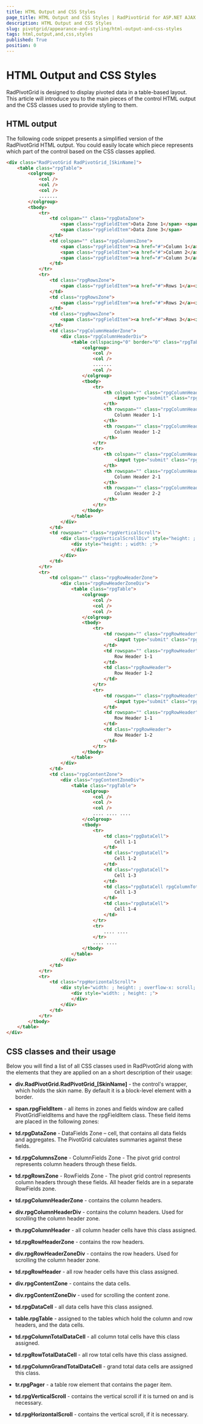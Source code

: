 ```yaml
---
title: HTML Output and CSS Styles
page_title: HTML Output and CSS Styles | RadPivotGrid for ASP.NET AJAX Documentation
description: HTML Output and CSS Styles
slug: pivotgrid/appearance-and-styling/html-output-and-css-styles
tags: html,output,and,css,styles
published: True
position: 0
---
```


# HTML Output and CSS Styles



RadPivotGrid is designed to display pivoted data in a table-based layout. This article will introduce you to the main pieces of the control HTML output and the CSS classes used to provide styling to them.

## HTML output

The following code snippet presents a simplified version of the RadPivotGrid HTML output. You could easily locate which piece represents which part of the control based on the CSS classes applied.

````HTML
<div class="RadPivotGrid RadPivotGrid_[SkinName]">
    <table class="rpgTable">
        <colgroup>
            <col />
            <col />
            <col />
            .......
        </colgroup>
        <tbody>
            <tr>
                <td colspan="" class="rpgDataZone">
                    <span class="rpgFieldItem">Data Zone 1</span> <span class="rpgFieldItem">Data Zone 2</span>
                    <span class="rpgFieldItem">Data Zone 3</span>
                </td>
                <td colspan="" class="rpgColumnsZone">
                    <span class="rpgFieldItem"><a href="#">Column 1</a><input type="submit" class="rpgSortAsc" /></span>
                    <span class="rpgFieldItem"><a href="#">Column 2</a><input type="submit" class="rpgSortDesc" /></span>
                    <span class="rpgFieldItem"><a href="#">Column 3</a><input type="submit" class="rpgSortAsc" /></span>
                </td>
            </tr>
            <tr>
                <td class="rpgRowsZone">
                    <span class="rpgFieldItem"><a href="#">Rows 1</a><input type="submit" class="rpgSortAsc" /></span>
                </td>
                <td class="rpgRowsZone">
                    <span class="rpgFieldItem"><a href="#">Rows 2</a><input type="submit" class="rpgSortAsc" /></span>
                </td>
                <td class="rpgRowsZone">
                    <span class="rpgFieldItem"><a href="#">Rows 3</a><input type="submit" class="rpgSortAsc" /></span>
                </td>
                <td class="rpgColumnHeaderZone">
                    <div class="rpgColumnHeaderDiv">
                        <table cellspacing="0" border="0" class="rpgTable">
                            <colgroup>
                                <col />
                                <col />
                                .......
                                <col />
                            </colgroup>
                            <tbody>
                                <tr>
                                    <th colspan="" class="rpgColumnHeader" scope="col">
                                        <input type="submit" class="rpgCollapse" />Column Header 1-0
                                    </th>
                                    <th rowspan="" class="rpgColumnHeaderTotal" scope="col">
                                        Column Header 1-1
                                    </th>
                                    <th rowspan="" class="rpgColumnHeaderTotal" scope="col">
                                        Column Header 1-2
                                    </th>
                                </tr>
                                <tr>
                                    <th colspan="" class="rpgColumnHeader" scope="col">
                                        <input type="submit" class="rpgCollapse" />Column Header 2-0
                                    </th>
                                    <th rowspan="" class="rpgColumnHeaderTotal" scope="col">
                                        Column Header 2-1
                                    </th>
                                    <th rowspan="" class="rpgColumnHeaderTotal" scope="col">
                                        Column Header 2-2
                                    </th>
                                </tr>
                            </tbody>
                        </table>
                    </div>
                </td>
                <td rowspan="" class="rpgVerticalScroll">
                    <div class="rpgVerticalScrollDiv" style="height: ; width: ; overflow-y: scroll; overflow-x: hidden;">
                        <div style="height: ; width: ;">
                        </div>
                    </div>
                </td>
            </tr>
            <tr>
                <td colspan="" class="rpgRowHeaderZone">
                    <div class="rpgRowHeaderZoneDiv">
                        <table class="rpgTable">
                            <colgroup>
                                <col />
                                <col />
                                <col />
                            </colgroup>
                            <tbody>
                                <tr>
                                    <td rowspan="" class="rpgRowHeader">
                                        <input type="submit" class="rpgCollapse" />Row Header 1-0
                                    </td>
                                    <td rowspan="" class="rpgRowHeader">
                                        Row Header 1-1
                                    </td>
                                    <td class="rpgRowHeader">
                                        Row Header 1-2
                                    </td>
                                </tr>
                                <tr>
                                    <td rowspan="" class="rpgRowHeader">
                                        <input type="submit" class="rpgCollapse" />Row Header 1 - 0
                                    </td>
                                    <td rowspan="" class="rpgRowHeader">
                                        Row Header 1-1
                                    </td>
                                    <td class="rpgRowHeader">
                                        Row Header 1-2
                                    </td>
                                </tr>
                            </tbody>
                        </table>
                    </div>
                </td>
                <td class="rpgContentZone">
                    <div class="rpgContentZoneDiv">
                        <table class="rpgTable">
                            <colgroup>
                                <col />
                                <col />
                                <col />
                                .... .... ....
                            </colgroup>
                            <tbody>
                                <tr>
                                    <td class="rpgDataCell">
                                        Cell 1-1
                                    </td>
                                    <td class="rpgDataCell">
                                        Cell 1-2
                                    </td>
                                    <td class="rpgDataCell">
                                        Cell 1-3
                                    </td>
                                    <td class="rpgDataCell rpgColumnTotalDataCell">
                                        Cell 1-3
                                    </td>
                                    <td class="rpgDataCell">
                                        Cell 1-4
                                    </td>
                                </tr>
                                <tr>
                                    .... ....
                                </tr>
                                .... ....
                            </tbody>
                        </table>
                    </div>
                </td>
            </tr>
            <tr>
                <td class="rpgHorizontalScroll">
                    <div style="width: ; height: ; overflow-x: scroll; overflow-y: hidden;">
                        <div style="width: ; height: ;">
                        </div>
                    </div>
                </td>
            </tr>
        </tbody>
    </table>
</div>
````



## CSS classes and their usage

Below you will find a list of all CSS classes used in RadPivotGrid along with the elements that they are applied on an a short description of their usage:

* **div.RadPivotGrid.RadPivotGrid_[SkinName]** - the control's wrapper, which holds the skin name. By default it is a block-level element with a border.

* **span.rpgFieldItem** - all items in zones and fields window are called PivotGridFieldItems and have the rpgFieldItem class. These field items are placed in the following zones:

* **td.rpgDataZone** - DataFields Zone – cell, that contains all data fields and aggregates. The PivotGrid calculates summaries against these fields.

* **td.rpgColumnsZone** - ColumnFields Zone - The pivot grid control represents column headers through these fields.

* **td.rpgRowsZone** - RowFields Zone - The pivot grid control represents column headers through these fields. All header fields are in a separate RowFields zone.

* **td.rpgColumnHeaderZone** - contains the column headers.

* **div.rpgColumnHeaderDiv** - contains the column headers. Used for scrolling the column header zone.

* **th.rpgColumnHeader** - all column header cells have this class assigned.

* **td.rpgRowHeaderZone** - contains the row headers.

* **div.rpgRowHeaderZoneDiv** - contains the row headers. Used for scrolling the column header zone.

* **td.rpgRowHeader** - all row header cells have this class assigned.

* **div.rpgContentZone** - contains the data cells.

* **div.rpgContentZoneDiv** - used for scrolling the content zone.

* **td.rpgDataCell** - all data cells have this class assigned.

* **table.rpgTable** - assigned to the tables which hold the column and row headers, and the data cells.

* **td.rpgColumnTotalDataCell** - all column total cells have this class assigned.

* **td.rpgRowTotalDataCell** - all row total cells have this class assigned.

* **td.rpgColumnGrandTotalDataCell** - grand total data cells are assigned this class.

* **tr.rpgPager** - a table row element that contains the pager item.

* **td.rpgVerticalScroll** - contains the vertical scroll if it is turned on and is necessary.

* **td.rpgHorizontalScroll** - contains the vertical scroll, if it is necessary.

